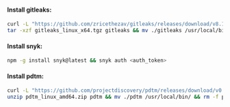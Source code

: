 #### Install gitleaks:
```bash
curl -L "https://github.com/zricethezav/gitleaks/releases/download/v8.16.3/gitleaks_8.16.3_linux_x64.tar.gz" -o gitleaks_linux_x64.tgz && \
tar -xzf gitleaks_linux_x64.tgz gitleaks && mv ./gitleaks /usr/local/bin/ && rm -f gitleaks_linux_x64.tgz
```

#### Install snyk:
```bash
npm -g install snyk@latest && snyk auth <auth_token>
```

#### Install pdtm:
```bash
curl -L "https://github.com/projectdiscovery/pdtm/releases/download/v0.0.6/pdtm_0.0.6_linux_amd64.zip" -o pdtm_linux_amd64.zip && \
unzip pdtm_linux_amd64.zip pdtm && mv ./pdtm /usr/local/bin/ && rm -f pdtm_linux_amd64.zip
```
